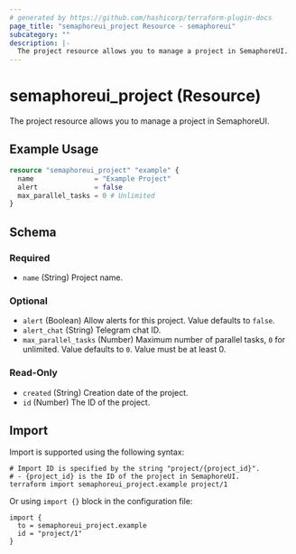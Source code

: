 ```yaml
---
# generated by https://github.com/hashicorp/terraform-plugin-docs
page_title: "semaphoreui_project Resource - semaphoreui"
subcategory: ""
description: |-
  The project resource allows you to manage a project in SemaphoreUI.
---
```


# semaphoreui_project (Resource)

The project resource allows you to manage a project in SemaphoreUI.

## Example Usage

```terraform
resource "semaphoreui_project" "example" {
  name               = "Example Project"
  alert              = false
  max_parallel_tasks = 0 # Unlimited
}
```

<!-- schema generated by tfplugindocs -->
## Schema

### Required

- `name` (String) Project name.

### Optional

- `alert` (Boolean) Allow alerts for this project. Value defaults to `false`.
- `alert_chat` (String) Telegram chat ID.
- `max_parallel_tasks` (Number) Maximum number of parallel tasks, `0` for unlimited. Value defaults to `0`. Value must be at least 0.

### Read-Only

- `created` (String) Creation date of the project.
- `id` (Number) The ID of the project.

## Import

Import is supported using the following syntax:

```shell
# Import ID is specified by the string "project/{project_id}".
# - {project_id} is the ID of the project in SemaphoreUI.
terraform import semaphoreui_project.example project/1
```
Or using `import {}` block in the configuration file:
```hcl
import {
  to = semaphoreui_project.example
  id = "project/1"
}
```
